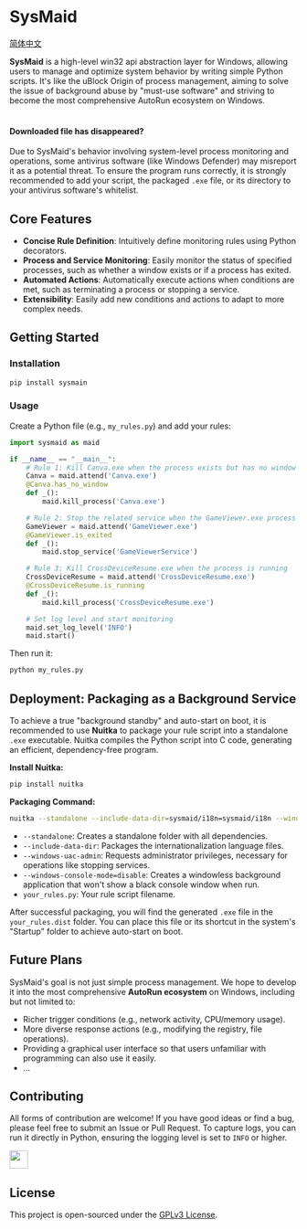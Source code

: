 # SysMaid
[简体中文](README.md)

**SysMaid** is a high-level win32 api abstraction layer for Windows, allowing users to manage and optimize system behavior by writing simple Python scripts. It's like the uBlock Origin of process management, aiming to solve the issue of background abuse by "must-use software" and striving to become the most comprehensive AutoRun ecosystem on Windows.
<br /><br />

#### Downloaded file has disappeared?

Due to SysMaid's behavior involving system-level process monitoring and operations, some antivirus software (like Windows Defender) may misreport it as a potential threat. To ensure the program runs correctly, it is strongly recommended to add your script, the packaged `.exe` file, or its directory to your antivirus software's whitelist.

## Core Features

*   **Concise Rule Definition**: Intuitively define monitoring rules using Python decorators.
*   **Process and Service Monitoring**: Easily monitor the status of specified processes, such as whether a window exists or if a process has exited.
*   **Automated Actions**: Automatically execute actions when conditions are met, such as terminating a process or stopping a service.
*   **Extensibility**: Easily add new conditions and actions to adapt to more complex needs.


## Getting Started

### Installation

```bash
pip install sysmain
```

### Usage

Create a Python file (e.g., `my_rules.py`) and add your rules:

```python
import sysmaid as maid

if __name__ == "__main__":
    # Rule 1: Kill Canva.exe when the process exists but has no window
    Canva = maid.attend('Canva.exe')
    @Canva.has_no_window
    def _():
        maid.kill_process('Canva.exe')

    # Rule 2: Stop the related service when the GameViewer.exe process exits
    GameViewer = maid.attend('GameViewer.exe')
    @GameViewer.is_exited
    def _():
        maid.stop_service('GameViewerService')

    # Rule 3: Kill CrossDeviceResume.exe when the process is running
    CrossDeviceResume = maid.attend('CrossDeviceResume.exe')
    @CrossDeviceResume.is_running
    def _():
        maid.kill_process('CrossDeviceResume.exe')

    # Set log level and start monitoring
    maid.set_log_level('INFO')
    maid.start()
```

Then run it:

```bash
python my_rules.py
```

## Deployment: Packaging as a Background Service

To achieve a true "background standby" and auto-start on boot, it is recommended to use **Nuitka** to package your rule script into a standalone `.exe` executable. Nuitka compiles the Python script into C code, generating an efficient, dependency-free program.

**Install Nuitka:**

```bash
pip install nuitka
```

**Packaging Command:**

```bash
nuitka --standalone --include-data-dir=sysmaid/i18n=sysmaid/i18n --windows-uac-admin --windows-console-mode=disable your_rules.py
```

*   `--standalone`: Creates a standalone folder with all dependencies.
*   `--include-data-dir`: Packages the internationalization language files.
*   `--windows-uac-admin`: Requests administrator privileges, necessary for operations like stopping services.
*   `--windows-console-mode=disable`: Creates a windowless background application that won't show a black console window when run.
*   `your_rules.py`: Your rule script filename.

After successful packaging, you will find the generated `.exe` file in the `your_rules.dist` folder. You can place this file or its shortcut in the system's "Startup" folder to achieve auto-start on boot.

## Future Plans

SysMaid's goal is not just simple process management. We hope to develop it into the most comprehensive **AutoRun ecosystem** on Windows, including but not limited to:

*   Richer trigger conditions (e.g., network activity, CPU/memory usage).
*   More diverse response actions (e.g., modifying the registry, file operations).
*   Providing a graphical user interface so that users unfamiliar with programming can also use it easily.
*   ...

## Contributing

All forms of contribution are welcome! If you have good ideas or find a bug, please feel free to submit an Issue or Pull Request. To capture logs, you can run it directly in Python, ensuring the logging level is set to `INFO` or higher.

<a href="https://roocode.com/">
<img height="32" src="https://github.com/user-attachments/assets/b963732e-8cb2-42c0-a398-d80768a7f86f"></img>
</a>

## License

This project is open-sourced under the [GPLv3 License](LICENSE).

